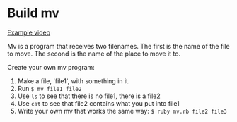 # Build mv

[Example video](http://showterm.io/e6b334be3f3f39e532325)

Mv is a program that receives two filenames.
The first is the name of the file to move.
The second is the name of the place to move it to.

Create your own mv program:

1. Make a file, 'file1', with something in it.
1. Run `$ mv file1 file2`
1. Use `ls` to see that there is no file1, there is a file2
1. Use `cat` to see that file2 contains what you put into file1
1. Write your own mv that works the same way: `$ ruby mv.rb file2 file3`
